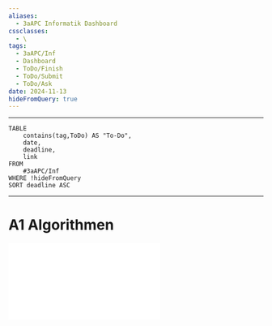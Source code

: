 ```yaml
---
aliases:
  - 3aAPC Informatik Dashboard
cssclasses:
  - \
tags:
  - 3aAPC/Inf
  - Dashboard
  - ToDo/Finish
  - ToDo/Submit
  - ToDo/Ask
date: 2024-11-13
hideFromQuery: true
---
```

---
```dataview
TABLE 
	contains(tag,ToDo) AS "To-Do",
	date, 
	deadline, 
	link
FROM 
	#3aAPC/Inf 
WHERE !hideFromQuery
SORT deadline ASC
```
---
# A1 Algorithmen
![](attachment/2b1ae8c840c0373ab1e59f3498a84206.md) 